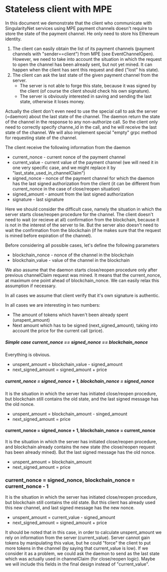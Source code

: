 ﻿# Stateless client with MPE
In this document we demonstrate that the client who communicate with SingularityNet services using MPE payment channels doesn't
require to store the state of the payment channel. He only need to store his Ethereum identity.  
 
1. The client can easily obtain the list of its payment channels (payment channels with "sender==client") from MPE (see EventChannelOpen). However, we need to take into account the situation in which the request to open the channel has been already sent, but not yet mined. It can happen when the client has sent this request and died ("lost" his state).
2. The client can ask the last state of the given payment channel from the server.
    * The server is not able to forge this state, because it was signed by the client (of course the client should check his own signature).
    * The server is obviously interested in saving and sending the last state, otherwise it loses money.

Actually the client don't even need to use the special call to ask the server (=daemon) about the last state of the channel.
The daemon return the state of the channel in the response to any non-authorize call. So the client only need to correctly specify
channe_id in the call, and he will receive the last state of the channel.
We will also implement special "empty" grpc method for requesting state of the channel.

The client receive the following information from the daemon
* current_nonce - current nonce of the payment channel
* current_value - current value of the payment channel (we will need it in one very specific case, and we might replace it by "last_state_used_in_channelClaim")
* signed_nonce  - nonce of the payment channel for which the daemon has the last signed authorization from the client (it can be different from current_nonce in the case of close/reopen situation)
* signed_amount - amount from the last signed authorization
* signature     - last signature
 
Here we should consider the difficult case, namely the situation in which the server starts close/reopen procedure for the channel.
The client doesn't need to wait (or recieve at all) confirmation from the blockchain, because it is not in the interest of the server to lie. But the server also doesn't need to wait the confirmation from the blockchain (if he makes sure that the request is mined before expiration of the channel).

Before considering all possible cases, let's define the following parameters
* blockchain_nonce - nonce of the channel in the blockchain
* blockchain_value - value of the channel in the blockchain

We also assume that the daemon starts close/reopen procedure only after previous channelClaim request was mined.
It means that the current_nonce, at maximum one point ahead of blockchain_nonce. We can easily relax this assumption if necessary.   

In all cases we assume that client verify that it's own signature is authentic.  

In all cases we are interesting in two numbers:
* The amount of tokens which haven't been already spent (unspent_amount)
* Next amount which has to be signed (next_signed_amount), taking into account the price for the current call (price).
 
##### Simple case current_nonce == signed_nonce == blockchain_nonce
Everything is obvious.
* unspent_amount = blockchain_value - signed_amount
* next_signed_amount = signed_amount + price

##### current_nonce = signed_nonce + 1, blockchain_nonce = signed_nonce
It is the situation in which the server has initiated close/reopen procedure, but blockchain still contains the old state,
and the last signed message has the old nonce.  
* unspent_amount = blockchain_amount - singed_amount
* next_signed_amount = price

#### current_nonce = signed_nonce + 1, blockchain_nonce = current_nonce
It is the situation in which the server has initiated close/reopen procedure, and blockchain already contains the new state (the close/reopen request has been already mined). But the last signed message has the old nonce.
* unspent_amount = blockchain_amount
* next_signed_amount = price

### current_nonce = signed_nonce, blockchain_nonce = current_nonce - 1
It is the situation in which the server has initiated close/reopen procedure, but blockchain still contains the old state. But this client has already used this new channel, and last signed message has the new nonce.
* unspent_amount = current_value - signed_amount
* next_signed_amount = signed_amount + price

It should be noted that in this case, in order to calculate unspent_amount we rely on information from the server (current_value).
Server cannot gain tokens by manipulating this value, but he could "force" the client to put more tokens in the channel (by saying that current_value is low). If we consider it as a problem, we could ask the daemon to send as the last state which was actually used in channelClaim (for close/reopen logic). Maybe we will include this fields in the final design instead of "current_value".

